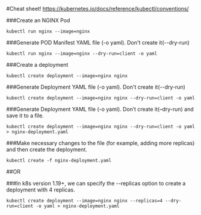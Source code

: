 #Cheat sheet!
https://kubernetes.io/docs/reference/kubectl/conventions/

###Create an NGINX Pod

`kubectl run nginx --image=nginx`

###Generate POD Manifest YAML file (-o yaml). Don't create it(--dry-run)

`kubectl run nginx --image=nginx --dry-run=client -o yaml`

###Create a deployment

`kubectl create deployment --image=nginx nginx`

###Generate Deployment YAML file (-o yaml). Don't create it(--dry-run)

`kubectl create deployment --image=nginx nginx --dry-run=client -o yaml`

###Generate Deployment YAML file (-o yaml). Don’t create it(–dry-run) and save it to a file.

`kubectl create deployment --image=nginx nginx --dry-run=client -o yaml > nginx-deployment.yaml`

###Make necessary changes to the file (for example, adding more replicas) and then create the deployment.

`kubectl create -f nginx-deployment.yaml`


##OR

###In k8s version 1.19+, we can specify the --replicas option to create a deployment with 4 replicas.

`kubectl create deployment --image=nginx nginx --replicas=4 --dry-run=client -o yaml > nginx-deployment.yaml`
